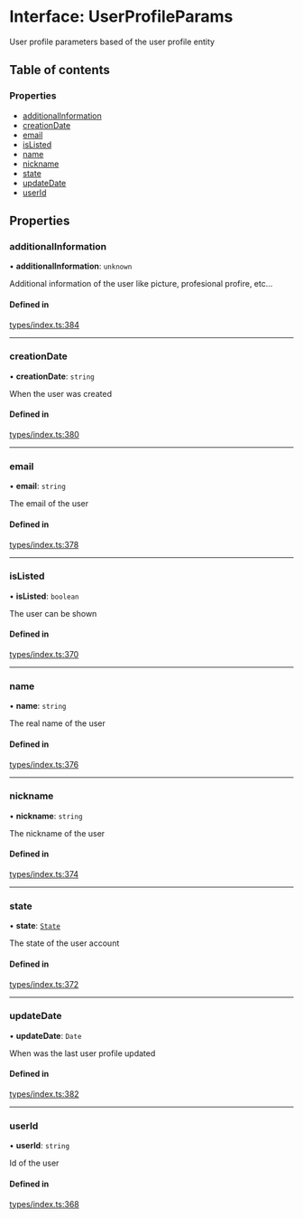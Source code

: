# Interface: UserProfileParams

User profile parameters based of the user profile entity

## Table of contents

### Properties

- [additionalInformation](UserProfileParams.md#additionalinformation)
- [creationDate](UserProfileParams.md#creationdate)
- [email](UserProfileParams.md#email)
- [isListed](UserProfileParams.md#islisted)
- [name](UserProfileParams.md#name)
- [nickname](UserProfileParams.md#nickname)
- [state](UserProfileParams.md#state)
- [updateDate](UserProfileParams.md#updatedate)
- [userId](UserProfileParams.md#userid)

## Properties

### additionalInformation

• **additionalInformation**: `unknown`

Additional information of the user like picture, profesional profire, etc...

#### Defined in

[types/index.ts:384](https://github.com/nevermined-io/react-components/blob/82ab54f/catalog/src/types/index.ts#L384)

___

### creationDate

• **creationDate**: `string`

When the user was created

#### Defined in

[types/index.ts:380](https://github.com/nevermined-io/react-components/blob/82ab54f/catalog/src/types/index.ts#L380)

___

### email

• **email**: `string`

The email of the user

#### Defined in

[types/index.ts:378](https://github.com/nevermined-io/react-components/blob/82ab54f/catalog/src/types/index.ts#L378)

___

### isListed

• **isListed**: `boolean`

The user can be shown

#### Defined in

[types/index.ts:370](https://github.com/nevermined-io/react-components/blob/82ab54f/catalog/src/types/index.ts#L370)

___

### name

• **name**: `string`

The real name of the user

#### Defined in

[types/index.ts:376](https://github.com/nevermined-io/react-components/blob/82ab54f/catalog/src/types/index.ts#L376)

___

### nickname

• **nickname**: `string`

The nickname of the user

#### Defined in

[types/index.ts:374](https://github.com/nevermined-io/react-components/blob/82ab54f/catalog/src/types/index.ts#L374)

___

### state

• **state**: [`State`](../enums/State.md)

The state of the user account

#### Defined in

[types/index.ts:372](https://github.com/nevermined-io/react-components/blob/82ab54f/catalog/src/types/index.ts#L372)

___

### updateDate

• **updateDate**: `Date`

When was the last user profile updated

#### Defined in

[types/index.ts:382](https://github.com/nevermined-io/react-components/blob/82ab54f/catalog/src/types/index.ts#L382)

___

### userId

• **userId**: `string`

Id of the user

#### Defined in

[types/index.ts:368](https://github.com/nevermined-io/react-components/blob/82ab54f/catalog/src/types/index.ts#L368)
